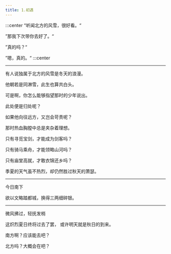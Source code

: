 ```yaml
---
title: 1.初遇
---
```


:::center
“听闻北方的风雪，很好看。“

”那我下次带你去好了。“

”真的吗？“

”嗯，真的。“
:::center

--- 

有人说独属于北方的风雪是冬天的浪漫。

他朝若是同淋雪，此生也算共白头。

可是啊，你怎么能够指望那时的少年说出。

此处便是归处呢？

如果他向往远方，又岂会苛责呢？

那时热血胸膛中总是夹杂着理想。

只有寻觅宝剑，才能成为剑客吗？

只有骑马乘舟，才能领略山河吗？

只有庙堂高就，才敢衣锦还乡吗？

季夏的天气虽不热烈，却仍然胜过秋天的萧瑟。

---

今日南下

欲以文略踏都城，换得三两细碎银。

--- 

微风拂过，轻抚发梢

这炽烈夏日终将过去了罢， 或许明天就是秋日的到来。

南方啊？应该能去吧？

北方吗？大概会在吧？






